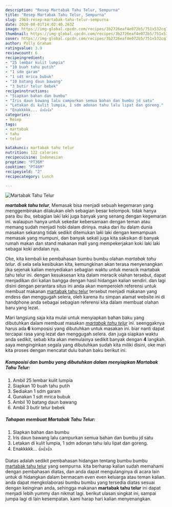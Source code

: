 ```yaml
---
description: "Resep Martabak Tahu Telur, Sempurna"
title: "Resep Martabak Tahu Telur, Sempurna"
slug: 2969-resep-martabak-tahu-telur-sempurna
date: 2020-08-01T14:02:40.263Z
image: https://img-global.cpcdn.com/recipes/3b2726eaf4e072b5/751x532cq70/martabak-tahu-telur-foto-resep-utama.jpg
thumbnail: https://img-global.cpcdn.com/recipes/3b2726eaf4e072b5/751x532cq70/martabak-tahu-telur-foto-resep-utama.jpg
cover: https://img-global.cpcdn.com/recipes/3b2726eaf4e072b5/751x532cq70/martabak-tahu-telur-foto-resep-utama.jpg
author: Polly Graham
ratingvalue: 3.9
reviewcount: 6
recipeingredient:
- "25 lembar kulit lumpia"
- "10 buah tahu putih"
- "1 sdm garam"
- "1 sdt mrica bubuk"
- "10 batang daun bawang"
- "3 butir telur bebek"
recipeinstructions:
- "Siapkan bahan dan bumbu"
- "Iris daun bawang lalu campurkan semua bahan dan bumbu jd satu"
- "Letakan di kulit lumpia, 1 sdm adonan tahu lalu lipat dan goreng."
- "Enakkkkk... 👍👍👍"
categories:
- Resep
tags:
- martabak
- tahu
- telur

katakunci: martabak tahu telur 
nutrition: 122 calories
recipecuisine: Indonesian
preptime: "PT36M"
cooktime: "PT46M"
recipeyield: "2"
recipecategory: Lunch

---
```



![Martabak Tahu Telur](https://img-global.cpcdn.com/recipes/3b2726eaf4e072b5/751x532cq70/martabak-tahu-telur-foto-resep-utama.jpg)

<b><i>martabak tahu telur</i></b>, Memasak bisa menjadi sebuah kegemaran yang menggembirakan dilakukan oleh sebagian besar kelompok. tidak hanya para ibu ibu, sebagian laki laki juga banyak yang senang dengan kegemaran ini. walaupun hanya untuk sekedar kebersamaan dengan teman atau memang sudah menjadi hobi dalam dirinya. maka dari itu dalam dunia masakan sekarang tidak sedikit ditemukan laki laki dengan kemampuan memasak yang mumpuni, dan banyak sekali juga kita saksikan di banyak rumah makan dan stand makanan mall yang mempekerjakan koki laki laki sebagai koki andalan nya.



Oke, kita kembali ke pembahasan bumbu bumbu olahan <i>martabak tahu telur</i>. di sela sela kesibukan kita, kemungkinan akan terasa menyenangkan jika sejenak kalian menyediakan sebagian waktu untuk meracik martabak tahu telur ini. dengan kesuksesan kita dalam meracik olahan tersebut, dapat menjadikan diri kalian bangga dengan hasil hidangan kalian sendiri. dan lagi disini dengan perantara situs ini anda akan memperoleh referensi untuk membuat makanan <u>martabak tahu telur</u> tersebut menjadi makanan yang endess dan menggugah selera, oleh karena itu simpan alamat website ini di handphone anda sebagai sebagian referensi kita dalam membuat olahan baru yang lezat.


Mari langsung saja kita mulai untuk menyiapkan bahan baku yang dibutuhkan dalam membuat masakan <u><i>martabak tahu telur</i></u> ini. seenggaknya harus ada <b>6</b> komposisi yang dibutuhkan untuk masakan ini. biar nanti dapat tercapai rasa yang lezat dan menggugah selera. dan juga siapkan waktu anda sedikit, sebab kita akan memulainya sedikit banyak dengan <b>4</b> langkah. saya menginginkan segala yang dibutuhkan sudah kita miliki disini, oke mari kita proses dengan mencatat dulu bahan baku berikut ini.

<!--inarticleads1-->

##### Komposisi dan bumbu yang dibutuhkan dalam menyiapkan Martabak Tahu Telur:

1. Ambil 25 lembar kulit lumpia
1. Siapkan 10 buah tahu putih
1. Sediakan 1 sdm garam
1. Gunakan 1 sdt mrica bubuk
1. Ambil 10 batang daun bawang
1. Ambil 3 butir telur bebek




<!--inarticleads2-->

##### Tahapan membuat Martabak Tahu Telur:

1. Siapkan bahan dan bumbu
1. Iris daun bawang lalu campurkan semua bahan dan bumbu jd satu
1. Letakan di kulit lumpia, 1 sdm adonan tahu lalu lipat dan goreng.
1. Enakkkkk... 👍👍👍




Diatas adalah sedikit pembahasan hidangan tentang bumbu bumbu <u>martabak tahu telur</u> yang sempurna. kita berharap kalian sudah memahami dengan pembahasan diatas, dan anda dapat mengulanginya di acara lain untuk di hidangkan dalam bermacam even even keluarga atau teman kalian. anda dapat mengkolaborasi bumbu bumbu yang tersedia diatas sesuai dengan keinginan anda, sehingga makanan <b>martabak tahu telur</b> ini dapat menjadi lebih yummy dan nikmat lagi. berikut ulasan singkat ini, sampai jumpa lagi di lain kesempatan. kami harap hari kalian menyenangkan.
